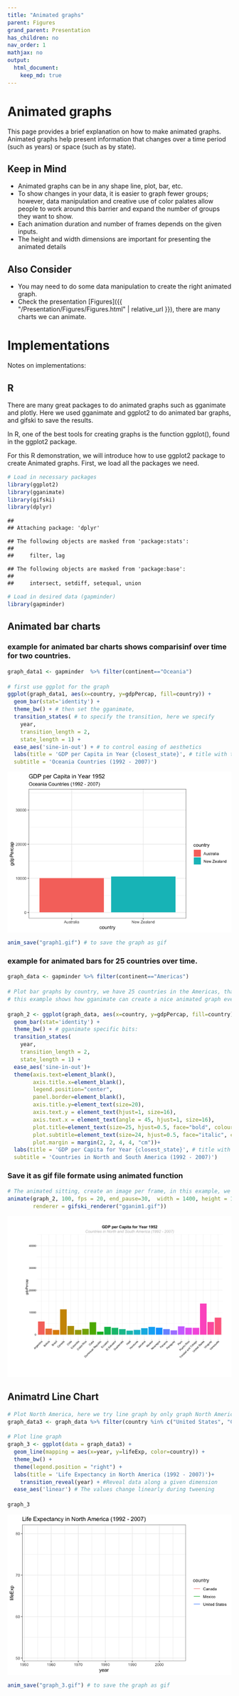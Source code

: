 ```yaml
---
title: "Animated graphs"
parent: Figures
grand_parent: Presentation
has_children: no
nav_order: 1
mathjax: no
output:
  html_document:
    keep_md: true
---
```


# Animated graphs

This page provides a brief explanation on how to make animated graphs. Animated graphs help present information that changes over a time period (such as years) or space (such as by state). 

## Keep in Mind

- Animated graphs can be in any shape line, plot,  bar, etc.
- To show changes in your data, it is easier to graph fewer groups; however, data manipulation and creative use of color palates allow people to work around this barrier and expand the number of groups they want to show. 
- Each animation duration and number of frames depends on the given inputs.
- The height and width dimensions are important for presenting the animated details


## Also Consider

- You may need to do some data manipulation to create the right animated graph.
- Check the presentation [Figures]({{ "/Presentation/Figures/Figures.html" | relative_url }}), there are many charts we can animate. 


# Implementations

Notes on implementations: 

## R

There are many great packages to do animated graphs such as gganimate and plotly.
Here we used gganimate and ggplot2 to do animated bar graphs, and gifski to save the results.

In R, one of the best tools for creating graphs is the function ggplot(), found in the ggplot2 package.

For this R demonstration, we will introduce how to use ggplot2 package to create Animated graphs. First, we load all the packages we need.


```r
# Load in necessary packages
library(ggplot2)
library(gganimate)
library(gifski)
library(dplyr)
```

```
## 
## Attaching package: 'dplyr'
```

```
## The following objects are masked from 'package:stats':
## 
##     filter, lag
```

```
## The following objects are masked from 'package:base':
## 
##     intersect, setdiff, setequal, union
```

```r
# Load in desired data (gapminder)
library(gapminder)
```

## Animated bar charts

### example for animated bar charts shows comparisinf over time for two countries.

```r
graph_data1 <- gapminder  %>% filter(continent=="Oceania")

# first use ggplot for the graph 
ggplot(graph_data1, aes(x=country, y=gdpPercap, fill=country)) + 
  geom_bar(stat='identity') +
  theme_bw() + # then set the gganimate,
  transition_states( # to specify the transition, here we specify 
    year,
    transition_length = 2,
    state_length = 1) +
  ease_aes('sine-in-out') + # to control easing of aesthetics 
  labs(title = 'GDP per Capita in Year {closest_state}', # title with the timestamp period
  subtitle = 'Oceania Countries (1992 - 2007)') 
```

<img src="Animated-graphs_files/figure-html/unnamed-chunk-2-1.gif" style="display: block; margin: auto;" />

```r
anim_save("graph1.gif") # to save the graph as gif
```

### example for animated bars for 25 countries over time.


```r
graph_data <- gapminder %>% filter(continent=="Americas")

# Plot bar graphs by country, we have 25 countries in the Americas, that hard to interpretation using one graph.
# this example shows how gganimate can create a nice animated graph even with that high number of countries 

graph_2 <- ggplot(graph_data, aes(x=country, y=gdpPercap, fill=country)) + 
  geom_bar(stat='identity') +
  theme_bw() + # gganimate specific bits:
  transition_states(
    year,
    transition_length = 2,
    state_length = 1) +
  ease_aes('sine-in-out')+ 
  theme(axis.text=element_blank(),
        axis.title.x=element_blank(),
        legend.position="center",
        panel.border=element_blank(),
        axis.title.y=element_text(size=20),
        axis.text.y = element_text(hjust=1, size=16),
        axis.text.x = element_text(angle = 45, hjust=1, size=16),
        plot.title=element_text(size=25, hjust=0.5, face="bold", colour="black", vjust=1),
        plot.subtitle=element_text(size=24, hjust=0.5, face="italic", color="grey"),
        plot.margin = margin(2, 2, 4, 4, "cm"))+ 
  labs(title = 'GDP per Capita for Year {closest_state}', # title with the timestamp period
  subtitle = 'Countries in North and South America (1992 - 2007)') 
```

### Save it as gif file formate using animated function


```r
# The animated sitting, create an image per frame, in this example, we used year so it creates an image for each year
animate(graph_2, 100, fps = 20, end_pause=30,  width = 1400, height = 1000, 
        renderer = gifski_renderer("gganim1.gif"))
```

![](Animated-graphs_files/figure-html/unnamed-chunk-4-1.gif)<!-- -->

## Animatrd Line Chart 


```r
# Plot North America, here we try line graph by only graph North America countries 
graph_data3 <- graph_data %>% filter(country %in% c("United States", "Canada", "Mexico"))

# Plot line graph
graph_3 <- ggplot(data = graph_data3) +
  geom_line(mapping = aes(x=year, y=lifeExp, color=country)) +
  theme_bw() +
  theme(legend.position = "right") +
  labs(title = 'Life Expectancy in North America (1992 - 2007)')+
    transition_reveal(year) + #Reveal data along a given dimension 
  ease_aes('linear') # The values change linearly during tweening
  
graph_3
```

<img src="Animated-graphs_files/figure-html/unnamed-chunk-5-1.gif" style="display: block; margin: auto;" />

```r
anim_save("graph_3.gif") # to save the graph as gif
```
